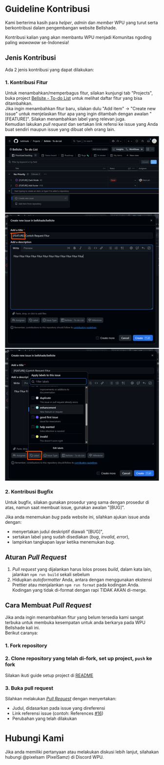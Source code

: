 # Guideline Kontribusi

Kami berterima kasih para _helper_, _admin_ dan _member_ WPU yang turut serta berkontribusi dalam pengembangan website Bellshade.

Kontribusi kalian yang akan membantu WPU menjadi Komunitas ngoding paling _wawawaw_ se-Indonesia!

## Jenis Kontribusi

Ada 2 jenis kontribusi yang dapat dilakukan:

### 1. Kontribusi Fitur

Untuk menambahkan/memperbagus fitur, silakan kunjungi tab "Projects", buka project [Bellsite - To-do List](https://github.com/orgs/bellshade/projects/16/views/1) untuk melihat daftar fitur yang bisa ditambahkan.  
Jika ingin menambahkan fitur baru, silakan dulu "Add item" -> "Create new issue" untuk menjelaskan fitur apa yang ingin ditambah dengan awalan "\[FEATURE\]". Silakan menambahkan label yang relevan juga.  
Kemudian lakukan _pull request_ dan sertakan link refensi ke issue yang Anda buat sendiri maupun issue yang dibuat oleh orang lain.

![Projects Tab](docs/projects_tab_1.png)
![Projects Tab - Issue Title](docs/projects_tab_2.png)
![Projects Tab - Issue Labels](docs/projects_tab_3.png)

### 2. Kontribusi Bugfix

Untuk bugfix, silakan gunakan prosedur yang sama dengan prosedur di atas, namun saat membuat issue, gunakan awalan "\[BUG\]".

Jika anda menemukan _bug_ pada website ini, silahkan ajukan issue anda dengan:

- menyertakan judul deskriptif diawali "\[BUG\]",
- sertakan label yang sudah disediakan (_bug_, _invalid_, _error_),
- lampirkan tangkapan layar ketika menemukan _bug_.

## Aturan _Pull Request_

1. _Pull request_ yang dijalankan harus lolos proses _build_, dalam kata lain, jalankan `npm run build` sekali sebelum
2. Hidupkan _autoformatter_ Anda, antara dengan menggunakan ekstensi Prettier atau menjalankan `npm run format` pada kodingan Anda.  
   Kodingan yang tidak di-format dengan rapi TIDAK AKAN di-merge.

## Cara Membuat _Pull Request_

Jika anda ingin menambahkan fitur yang belum tersedia kami sangat terbuka untuk membuka kesempatan untuk anda berkarya pada WPU Bellshade kali ini.  
Berikut caranya:

### 1. Fork repository

### 2. Clone repository yang telah di-fork, set up project, `push` ke fork

Silakan ikuti guide setup project di [README](README.md)

### 3. Buka pull request

Silahkan melakukan [_Pull Request_](https://github.com/bellshade/bellsite/pulls) dengan menyertakan:

- Judul, didasarkan pada issue yang direferensi
- Link referensi issue (contoh: References [#16](https://github.com/bellshade/bellsite/pull/16))
- Perubahan yang telah dilakukan

# Hubungi Kami

Jika anda memiliki pertanyaan atau melakukan diskusi lebih lanjut, silahakan hubungi @pixelsam (PixelSamz) di Discord WPU.
